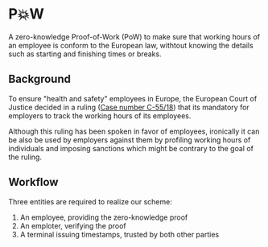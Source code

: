 # P💥W 
A zero-knowledge Proof-of-Work (PoW) to make sure that working hours of an employee is conform to the European law, withtout knowing the details such as starting and finishing times or breaks.

## Background
To ensure "health and safety" employees in Europe, the European Court of Justice decided in a ruling ([Case number C-55/18](http://curia.europa.eu/juris/liste.jsf?num=C-55/18&language=EN)) that its mandatory for employers to track the working hours of its employees.

Although this ruling has been spoken in favor of employees, ironically it can be also be used by employers against them by profiling working hours of individuals and imposing sanctions which might be contrary to the goal of the ruling.

## Workflow
Three entities are required to realize our scheme:

  1. An employee, providing the zero-knowledge proof
  2. An emploter, verifying the proof
  3. A terminal issuing timestamps, trusted by both other parties

